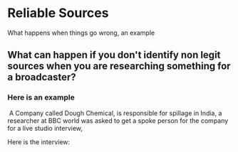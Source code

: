 # Reliable Sources
What happens when things go wrong, an example

## What can happen if you don't identify non legit sources when you are researching something for a broadcaster?

### Here is an example

 A Company called Dough Chemical, is responsible for spillage in India, a researcher at BBC world was asked to get a spoke person for the company for a live studio interview,

Here is the interview: 
